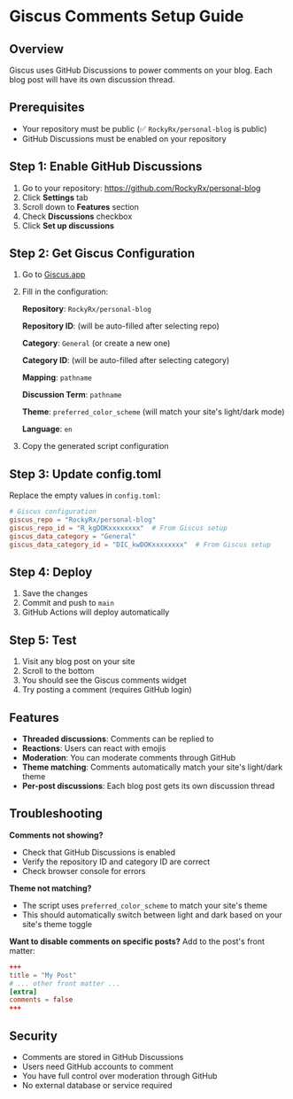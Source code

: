 # Giscus Comments Setup Guide

## Overview
Giscus uses GitHub Discussions to power comments on your blog. Each blog post will have its own discussion thread.

## Prerequisites
- Your repository must be public (✅ `RockyRx/personal-blog` is public)
- GitHub Discussions must be enabled on your repository

## Step 1: Enable GitHub Discussions

1. Go to your repository: https://github.com/RockyRx/personal-blog
2. Click **Settings** tab
3. Scroll down to **Features** section
4. Check **Discussions** checkbox
5. Click **Set up discussions**

## Step 2: Get Giscus Configuration

1. Go to [Giscus.app](https://giscus.app/)
2. Fill in the configuration:

   **Repository**: `RockyRx/personal-blog`
   
   **Repository ID**: (will be auto-filled after selecting repo)
   
   **Category**: `General` (or create a new one)
   
   **Category ID**: (will be auto-filled after selecting category)
   
   **Mapping**: `pathname`
   
   **Discussion Term**: `pathname`
   
   **Theme**: `preferred_color_scheme` (will match your site's light/dark mode)
   
   **Language**: `en`

3. Copy the generated script configuration

## Step 3: Update config.toml

Replace the empty values in `config.toml`:

```toml
# Giscus configuration
giscus_repo = "RockyRx/personal-blog"
giscus_repo_id = "R_kgDOKxxxxxxxx"  # From Giscus setup
giscus_data_category = "General"
giscus_data_category_id = "DIC_kwDOKxxxxxxxx"  # From Giscus setup
```

## Step 4: Deploy

1. Save the changes
2. Commit and push to `main`
3. GitHub Actions will deploy automatically

## Step 5: Test

1. Visit any blog post on your site
2. Scroll to the bottom
3. You should see the Giscus comments widget
4. Try posting a comment (requires GitHub login)

## Features

- **Threaded discussions**: Comments can be replied to
- **Reactions**: Users can react with emojis
- **Moderation**: You can moderate comments through GitHub
- **Theme matching**: Comments automatically match your site's light/dark theme
- **Per-post discussions**: Each blog post gets its own discussion thread

## Troubleshooting

**Comments not showing?**
- Check that GitHub Discussions is enabled
- Verify the repository ID and category ID are correct
- Check browser console for errors

**Theme not matching?**
- The script uses `preferred_color_scheme` to match your site's theme
- This should automatically switch between light and dark based on your site's theme toggle

**Want to disable comments on specific posts?**
Add to the post's front matter:
```toml
+++
title = "My Post"
# ... other front matter ...
[extra]
comments = false
+++
```

## Security

- Comments are stored in GitHub Discussions
- Users need GitHub accounts to comment
- You have full control over moderation through GitHub
- No external database or service required
